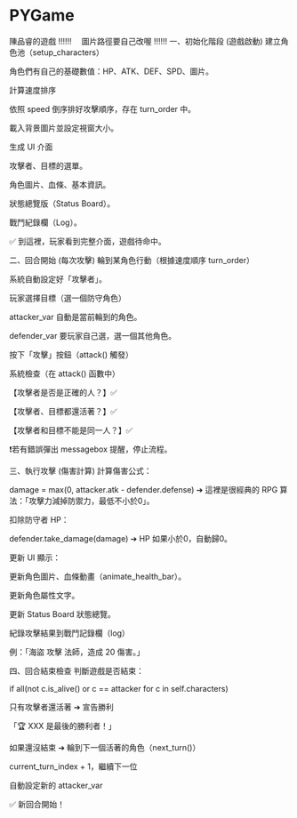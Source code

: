 # PYGame
陳品睿的遊戲
!!!!!!　
圖片路徑要自己改喔
!!!!!!
一、初始化階段 (遊戲啟動)
建立角色池（setup_characters）

角色們有自己的基礎數值：HP、ATK、DEF、SPD、圖片。

計算速度排序

依照 speed 倒序排好攻擊順序，存在 turn_order 中。

載入背景圖片並設定視窗大小。

生成 UI 介面

攻擊者、目標的選單。

角色圖片、血條、基本資訊。

狀態總覽版（Status Board）。

戰鬥紀錄欄（Log）。

✅ 到這裡，玩家看到完整介面，遊戲待命中。

二、回合開始 (每次攻擊)
輪到某角色行動（根據速度順序 turn_order）

系統自動設定好「攻擊者」。

玩家選擇目標（選一個防守角色）

attacker_var 自動是當前輪到的角色。

defender_var 要玩家自己選，選一個其他角色。

按下「攻擊」按鈕（attack() 觸發）

系統檢查（在 attack() 函數中）

【攻擊者是否是正確的人？】✅

【攻擊者、目標都還活著？】✅

【攻擊者和目標不能是同一人？】✅

❗若有錯誤彈出 messagebox 提醒，停止流程。

三、執行攻擊 (傷害計算)
計算傷害公式：

damage = max(0, attacker.atk - defender.defense)
➔ 這裡是很經典的 RPG 算法：「攻擊力減掉防禦力，最低不小於0」。

扣除防守者 HP：

defender.take_damage(damage)
➔ HP 如果小於0，自動歸0。

更新 UI 顯示：

更新角色圖片、血條動畫（animate_health_bar）。

更新角色屬性文字。

更新 Status Board 狀態總覽。

紀錄攻擊結果到戰鬥記錄欄（log）

例：「海盜 攻擊 法師，造成 20 傷害。」

四、回合結束檢查
判斷遊戲是否結束：

if all(not c.is_alive() or c == attacker for c in self.characters)

只有攻擊者還活著 ➔ 宣告勝利

「🏆 XXX 是最後的勝利者！」

如果還沒結束 ➔ 輪到下一個活著的角色（next_turn()）

current_turn_index + 1，繼續下一位

自動設定新的 attacker_var

✅ 新回合開始！
